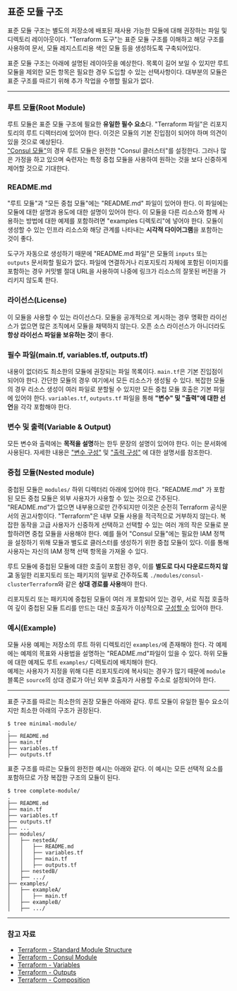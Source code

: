 
## 표준 모듈 구조

표준 모듈 구조는 별도의 저장소에 배포된 재사용 가능한 모듈에 대해 권장하는 파일 및 디렉토리 레이아웃이다.
"Terraform 도구"는 표준 모듈 구조를 이해하고 해당 구조를 사용하여 문서, 모듈 레지스트리용 색인 모듈 등을 생성하도록 구축되어있다.

표준 모듈 구조는 아래에 설명된 레이아웃을 예상한다. 목록이 길어 보일 수 있지만 루트 모듈을 제외한 모든 항목은 필요한 경우 도입할 수 있는 선택사항이다.
대부분의 모듈은 표준 구조를 따르기 위해 추가 작업을 수행할 필요가 없다.

---

### 루트 모듈(Root Module)

루트 모듈은 표준 모듈 구조에 필요한 **유일한 필수 요소**다.
"Terraform 파일"은 리포지토리의 루트 디렉터리에 있어야 한다. 이것은 모듈의 기본 진입점이 되어야 하며 의견이 있을 것으로 예상된다.  
["Consul 모듈"](https://registry.terraform.io/modules/hashicorp/consul)의 경우 루트 모듈은 완전한 "Consul 클러스터"를 설정한다.
그러나 많은 가정을 하고 있으며 숙련자는 특정 중첩 모듈을 사용하여 원하는 것을 보다 신중하게 제어할 것으로 기대한다.

### README.md

"루트 모듈"과 "모든 중첩 모듈"에는 "README.md" 파일이 있어야 한다. 이 파일에는 모듈에 대한 설명과 용도에 대한 설명이 있어야 한다.
이 모듈을 다른 리소스와 함께 사용하는 방법에 대한 예제를 포함하려면 "examples 디렉토리"에 넣어야 한다.
모듈이 생성할 수 있는 인프라 리소스와 해당 관계를 나타내는 **시각적 다이어그램**을 포함하는 것이 좋다.

도구가 자동으로 생성하기 때문에 "README.md 파일"은 모듈의 `inputs` 또는 `outputs` 문서화할 필요가 없다.
파일에 연결하거나 리포지토리 자체에 포함된 이미지를 포함하는 경우 커밋별 절대 URL을 사용하여 나중에 링크가 리소스의 잘못된 버전을 가리키지 않도록 한다.

### 라이선스(License)

이 모듈을 사용할 수 있는 라이선스다.
모듈을 공개적으로 게시하는 경우 명확한 라이선스가 없으면 많은 조직에서 모듈을 채택하지 않는다.
오픈 소스 라이선스가 아니더라도 **항상 라이선스 파일을 보유하는 것**이 좋다.

### 필수 파일(main.tf, variables.tf, outputs.tf)

내용이 없더라도 최소한의 모듈에 권장되는 파일 목록이다.
`main.tf`은 기본 진입점이 되어야 한다. 간단한 모듈의 경우 여기에서 모든 리소스가 생성될 수 있다.
복잡한 모듈의 경우 리소스 생성이 여러 파일로 분할될 수 있지만 모든 중첩 모듈 호출은 기본 파일에 있어야 한다.
`variables.tf`, `outputs.tf` 파일을 통해 **"변수" 및 "출력"에 대한 선언**을 각각 포함해야 한다.

### 변수 및 출력(Variable & Output)

모든 변수와 출력에는 **목적을 설명**하는 한두 문장의 설명이 있어야 한다. 이는 문서화에 사용된다.
자세한 내용은 ["변수 구성"](https://developer.hashicorp.com/terraform/language/values/variables) 및 ["출력 구성"](https://developer.hashicorp.com/terraform/language/values/outputs) 에 대한 설명서를 참조한다.

### 중첩 모듈(Nested module)

중첩된 모듈은 `modules/` 하위 디렉터리 아래에 있어야 한다. "README.md" 가 포함된 모든 중첩 모듈은 외부 사용자가 사용할 수 있는 것으로 간주된다.
"README.md"가 없으면 내부용으로만 간주되지만 이것은 순전히 Terraform 공식문서의 권고사항이다. "Terraform"은 내부 모듈 사용을 적극적으로 거부하지 않는다.
복잡한 동작을 고급 사용자가 신중하게 선택하고 선택할 수 있는 여러 개의 작은 모듈로 분할하려면 중첩 모듈을 사용해야 한다.
예를 들어 "Consul 모듈"에는 필요한 IAM 정책을 설정하기 위해 모듈과 별도로 클러스터를 생성하기 위한 중첩 모듈이 있다. 이를 통해 사용자는 자신의 IAM 정책 선택 항목을 가져올 수 있다.
  
루트 모듈에 중첩된 모듈에 대한 호출이 포함된 경우, 이를 **별도로 다시 다운로드하지 않고** 동일한 리포지토리 또는 패키지의 일부로 간주하도록 `./modules/consul-clusterTerraform`와 같은 **상대 경로를 사용**해야 한다.
  
리포지토리 또는 패키지에 중첩된 모듈이 여러 개 포함되어 있는 경우, 서로 직접 호출하여 깊이 중첩된 모듈 트리를 만드는 대신 호출자가 이상적으로 [구성할 수](https://developer.hashicorp.com/terraform/language/modules/develop/composition) 있어야 한다.

### 예시(Example)

모듈 사용 예제는 저장소의 루트 하위 디렉토리인 `examples/`에 존재해야 한다. 각 예제에는 예제의 목표와 사용법을 설명하는 "README.md"파일이 있을 수 있다.
하위 모듈에 대한 예제도 루트 `examples/` 디렉토리에 배치해야 한다.   
예제는 사용자가 지정을 위해 다른 리포지토리에 복사되는 경우가 많기 때문에 `module` 블록은 `source`의 상대 경로가 아닌 외부 호출자가 사용할 주소로 설정되어야 한다.
  
---

표준 구조를 따르는 최소한의 권장 모듈은 아래와 같다. 루트 모듈이 유일한 필수 요소이지만 최소한 아래의 구조가 권장된다.

```
$ tree minimal-module/
.
├── README.md
├── main.tf
├── variables.tf
├── outputs.tf
```

표준 구조를 따르는 모듈의 완전한 예시는 아래와 같다. 이 예시는 모든 선택적 요소를 포함하므로 가장 복잡한 구조의 모듈이 된다.

```
$ tree complete-module/
.
├── README.md
├── main.tf
├── variables.tf
├── outputs.tf
├── ...
├── modules/
│   ├── nestedA/
│   │   ├── README.md
│   │   ├── variables.tf
│   │   ├── main.tf
│   │   ├── outputs.tf
│   ├── nestedB/
│   ├── .../
├── examples/
│   ├── exampleA/
│   │   ├── main.tf
│   ├── exampleB/
│   ├── .../
```

---

### 참고 자료

- [Terraform - Standard Module Structure](https://developer.hashicorp.com/terraform/language/modules/develop/structure)
- [Terraform - Consul Module](https://registry.terraform.io/modules/hashicorp/consul)
- [Terraform - Variables](https://developer.hashicorp.com/terraform/language/values/variables)
- [Terraform - Outputs](https://developer.hashicorp.com/terraform/language/values/outputs)
- [Terraform - Composition](https://developer.hashicorp.com/terraform/language/modules/develop/composition)
